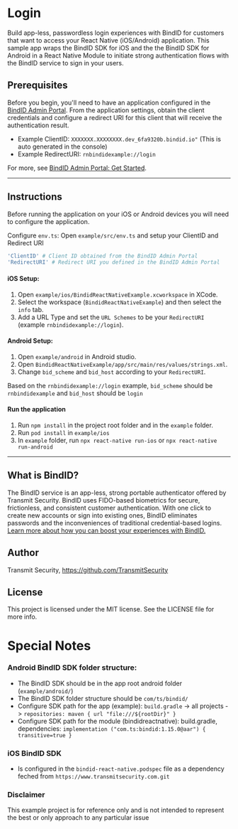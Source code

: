 # Login

Build app-less, passwordless login experiences with BindID for customers that want to access your React Native (iOS/Android) application. This sample app wraps the BindID SDK for iOS and the the BindID SDK for Android in a React Native Module to initiate strong authentication flows with the BindID service to sign in your users.

## Prerequisites

Before you begin, you'll need to have an application configured in the [BindID Admin Portal](https://admin.bindid-sandbox.io/console/#/applications). From the application settings, obtain the client credentials and configure a redirect URI for this client that will receive the authentication result.

- Example ClientID: `XXXXXXX.XXXXXXXX.dev_6fa9320b.bindid.io"` (This is auto generated in the console)
- Example RedirectURI: `rnbindidexample://login`

For more, see [BindID Admin Portal: Get Started](https://developer.bindid.io/docs/guides/admin_portal/topics/getStarted/get_started_admin_portal).

-----------

## Instructions

Before running the application on your iOS or Android devices you will need to configure the application.

Configure `env.ts`:
Open `example/src/env.ts` and setup your ClientID and Redirect URI
```bash
'ClientID' # Client ID obtained from the BindID Admin Portal
'RedirectURI' # Redirect URI you defined in the BindID Admin Portal
```

#### iOS Setup:
1. Open `example/ios/BindidReactNativeExample.xcworkspace` in XCode.
2. Select the workspace (`BindidReactNativeExample`) and then select the `info` tab.
3. Add a URL Type and set the `URL Schemes` to be your `RedirectURI` (example `rnbindidexample://login`).

#### Android Setup:
1. Open `example/android` in Android studio.
2. Open `BindidReactNativeExample/app/src/main/res/values/strings.xml`.
3. Change `bid_scheme` and `bid_host` according to your `RedirectURI`.

Based on the `rnbindidexample://login` example, `bid_scheme` should be `rnbindidexample` and `bid_host` should be `login`

#### Run the application
1. Run `npm install` in the project root folder and in the `example` folder.
2. Run `pod install` in `example/ios`
3. In `example` folder, run `npx react-native run-ios` or `npx react-native run-android` 

-----------

## What is BindID?
The BindID service is an app-less, strong portable authenticator offered by Transmit Security. BindID uses FIDO-based biometrics for secure, frictionless, and consistent customer authentication. With one click to create new accounts or sign into existing ones, BindID eliminates passwords and the inconveniences of traditional credential-based logins.  
[Learn more about how you can boost your experiences with BindID.](https://www.transmitsecurity.com/developer)

## Author
Transmit Security, https://github.com/TransmitSecurity

## License
This project is licensed under the MIT license. See the LICENSE file for more info.

# Special Notes

### Android BindID SDK folder structure:
- The BindID SDK should be in the app root android folder (`example/android/`)
- The BindID SDK folder structure should be `com/ts/bindid/`
- Configure SDK path for the app (example): `build.gradle` -> all projects -> `repositories: maven { url "file:///${rootDir}" }`
- Configure SDK path for the module (bindidreactnative): build.gradle, dependencies: `implementation ("com.ts:bindid:1.15.0@aar") { transitive=true }`

### iOS BindID SDK
- Is configured in the `bindid-react-native.podspec` file as a dependency feched from `https://www.transmitsecurity.com.git`

### Disclaimer
This example project is for reference only and is not intended to represent the best or only approach to any particular issue